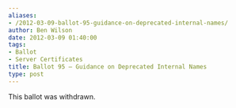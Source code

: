 ```yaml
---
aliases:
- /2012-03-09-ballot-95-guidance-on-deprecated-internal-names/
author: Ben Wilson
date: 2012-03-09 01:40:00
tags:
- Ballot
- Server Certificates
title: Ballot 95 – Guidance on Deprecated Internal Names
type: post
---
```


This ballot was withdrawn.